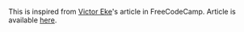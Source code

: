 This is inspired from [Victor Eke](https://www.freecodecamp.org/news/author/victoreke/)'s article in FreeCodeCamp. Article is available [here](https://www.freecodecamp.org/news/how-to-build-a-modal-with-javascript/).
